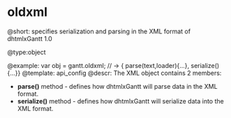 oldxml
=============
@short: specifies serialization and parsing in the XML format of dhtmlxGantt 1.0
	

@type:object

@example:
var obj = gantt.oldxml; // -> { parse(text,loader){...}, serialize(){...}}
@template:	api_config
@descr:
The XML object contains 2 members:

- **parse()** method  - defines how dhtmlxGantt will parse data in the XML format.
- **serialize()** method - defines how dhtmlxGantt will serialize data into the XML format. 

